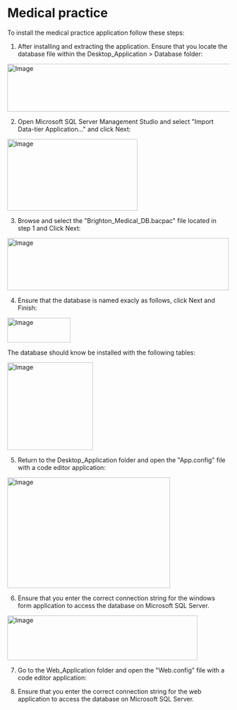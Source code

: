 # Medical practice
To install the medical practice application follow these steps:
1. After installing and extracting the application. Ensure that you locate the database file within the Desktop_Application > Database folder:
<img width="885" height="108" alt="Image" src="https://github.com/user-attachments/assets/9396d0d6-f484-4ec7-b51e-b02571966b88" />

2. Open Microsoft SQL Server Management Studio and select "Import Data-tier Application..." and click Next:
<img width="295" height="162" alt="Image" src="https://github.com/user-attachments/assets/328f62a0-c9d6-40a1-a446-3f7e7d546bb2" />

3. Browse and select the "Brighton_Medical_DB.bacpac" file located in step 1 and Click Next:
<img width="502" height="118" alt="Image" src="https://github.com/user-attachments/assets/2f46733d-d73a-4bff-a0c3-d1f716b047b2" />

4. Ensure that the database is named exacly as follows, click Next and Finish:
<img width="143" height="56" alt="Image" src="https://github.com/user-attachments/assets/c47bb0db-885c-41cd-b2bd-df21b7ec6876" />

The database should know be installed with the following tables:

<img width="194" height="198" alt="Image" src="https://github.com/user-attachments/assets/201e0814-30d5-4d14-9a9c-ab943e184c42" />

5. Return to the Desktop_Application folder and open the "App.config" file with a code editor application:
<img width="369" height="250" alt="Image" src="https://github.com/user-attachments/assets/0c4daee9-da03-4240-9bf8-07b19afef642" />

6. Ensure that you enter the correct connection string for the windows form application to access the database on Microsoft SQL Server.
<img width="431" height="101" alt="Image" src="https://github.com/user-attachments/assets/e6424862-a202-4e45-9854-48ff17e156cb" />

7. Go to the Web_Application folder and open the "Web.config" file with a code editor application:


8. Ensure that you enter the correct connection string for the web application to access the database on Microsoft SQL Server.
